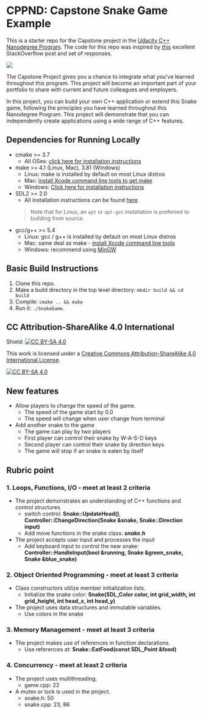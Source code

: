 # CPPND: Capstone Snake Game Example

This is a starter repo for the Capstone project in the [Udacity C++ Nanodegree Program](https://www.udacity.com/course/c-plus-plus-nanodegree--nd213). The code for this repo was inspired by [this](https://codereview.stackexchange.com/questions/212296/snake-game-in-c-with-sdl) excellent StackOverflow post and set of responses.

<img src="snake_game.gif"/>

The Capstone Project gives you a chance to integrate what you've learned throughout this program. This project will become an important part of your portfolio to share with current and future colleagues and employers.

In this project, you can build your own C++ application or extend this Snake game, following the principles you have learned throughout this Nanodegree Program. This project will demonstrate that you can independently create applications using a wide range of C++ features.

## Dependencies for Running Locally
* cmake >= 3.7
  * All OSes: [click here for installation instructions](https://cmake.org/install/)
* make >= 4.1 (Linux, Mac), 3.81 (Windows)
  * Linux: make is installed by default on most Linux distros
  * Mac: [install Xcode command line tools to get make](https://developer.apple.com/xcode/features/)
  * Windows: [Click here for installation instructions](http://gnuwin32.sourceforge.net/packages/make.htm)
* SDL2 >= 2.0
  * All installation instructions can be found [here](https://wiki.libsdl.org/Installation)
  >Note that for Linux, an `apt` or `apt-get` installation is preferred to building from source. 
* gcc/g++ >= 5.4
  * Linux: gcc / g++ is installed by default on most Linux distros
  * Mac: same deal as make - [install Xcode command line tools](https://developer.apple.com/xcode/features/)
  * Windows: recommend using [MinGW](http://www.mingw.org/)

## Basic Build Instructions

1. Clone this repo.
2. Make a build directory in the top level directory: `mkdir build && cd build`
3. Compile: `cmake .. && make`
4. Run it: `./SnakeGame`.


## CC Attribution-ShareAlike 4.0 International


Shield: [![CC BY-SA 4.0][cc-by-sa-shield]][cc-by-sa]

This work is licensed under a
[Creative Commons Attribution-ShareAlike 4.0 International License][cc-by-sa].

[![CC BY-SA 4.0][cc-by-sa-image]][cc-by-sa]

[cc-by-sa]: http://creativecommons.org/licenses/by-sa/4.0/
[cc-by-sa-image]: https://licensebuttons.net/l/by-sa/4.0/88x31.png
[cc-by-sa-shield]: https://img.shields.io/badge/License-CC%20BY--SA%204.0-lightgrey.svg

## New features

* Allow players to change the speed of the game.
  * The speed of the game start by 0.0
  * The speed will change when user change from terminal
* Add another snake to the game
  * The game can play by two players
  * First player can control their snake by W-A-S-D keys
  * Second player can control their snake by direction keys
  * The game will stop if an snake is eaten by itself

## Rubric point

### 1. Loops, Functions, I/O - meet at least 2 criteria

* The project demonstrates an understanding of C++ functions and control structures
  * switch control: __Snake::UpdateHead()__, __Controller::ChangeDirection(Snake &snake, Snake::Direction input)__
  * Add move functions in the snake class: ___snake.h___
* The project accepts user input and processes the input
  * Add keyboard input to control the new snake: __Controller::HandleInput(bool &running, Snake &green_snake, Snake &blue_snake)__

### 2. Object Oriented Programming - meet at least 3 criteria

* Class constructors utilize member initialization lists.
  * Initialize the snake color: __Snake(SDL_Color color, int grid_width, int grid_height, int head_x, int head_y)__
* The project uses data structures and immutable variables.
  * Use colors in the snake

### 3. Memory Management - meet at least 3 criteria

* The project makes use of references in function declarations.
  * Use references at: __Snake::EatFood(const SDL_Point &food)__

### 4. Concurrency - meet at least 2 criteria

* The project uses multithreading.
  * game.cpp: 22
* A mutex or lock is used in the project.
  * snake.h: 50
  * snake.cpp: 23, 86